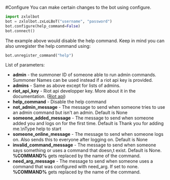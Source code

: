 #Configure
You can make certain changes to the bot using configure.

```python
import zxlolbot
bot = zxlolbot.zxLoLBoT("username", "password")
bot.configure(help_command=False)
bot.connect()
```

The example above would disable the help command. Keep in mind you can also unregister the help command using:

```python
bot.unregister_command("help")
```

List of parameters:

* **admin** - the summoner ID of someone able to run admin commands. Summoner Names can be used instead if a riot api key is provided.
* **admins** - Same as above except for lists of admins.
* **riot_api_key** - Riot api developper key. More about it in the documentation. ([Riot api](#))
* **help_command** - Disable the help command
* **not_admin_message** - The message to send when someone tries to use an admin command but isn't an admin. Default is None
* **someone_added_message** - The message to send when someone added you and logs on for the first time. Default is Thank you for adding me.\nType help to start
* **someone_online_message** - The message to send when someone logs on. Also sends this to everyone after logging on. Default is None
* **invalid_command_message** - The message to send when someone says something or uses a command that doesn,t exist. Default is None. **%COMMAND%** gets replaced by the name of the command.
* **need_arg_message** - The message to send when someone uses a command that was configured with need_arg. If set to none. **%COMMAND%** gets replaced by the name of the command.